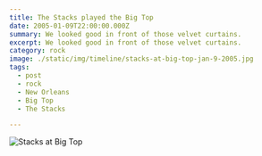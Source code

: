 ```yaml
---
title: The Stacks played the Big Top
date: 2005-01-09T22:00:00.000Z
summary: We looked good in front of those velvet curtains.
excerpt: We looked good in front of those velvet curtains.
category: rock
image: ./static/img/timeline/stacks-at-big-top-jan-9-2005.jpg
tags:
  - post
  - rock
  - New Orleans
  - Big Top
  - The Stacks

---
```


![Stacks at Big Top](/static/img/rock/stacks-at-big-top-jan-9-2005.jpg "Stacks at Big Top")